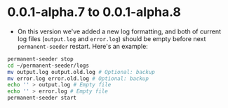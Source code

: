 # 0.0.1-alpha.7 to 0.0.1-alpha.8
  - On this version we've added a new log formatting, and both of current log files (`output.log` and `error.log`) should be empty before next `permanent-seeder` restart. Here's an example:

  ```bash
  permanent-seeder stop
  cd ~/permanent-seeder/logs
  mv output.log output.old.log # Optional: backup
  mv error.log error.old.log # Optional: backup
  echo '' > output.log # Empty file
  echo '' > error.log # Empty file
  permanent-seeder start
  ```

